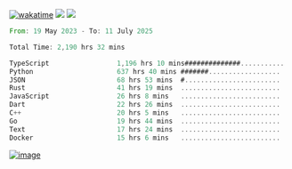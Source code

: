 [![wakatime](https://wakatime.com/badge/user/00eead22-fb14-4dd0-ab8a-3625cafbd50d.svg)](https://wakatime.com/@00eead22-fb14-4dd0-ab8a-3625cafbd50d)
![](https://komarev.com/ghpvc/?username=flatypus)
![](https://pixel.flatypus.me/flatypus?type=tracker)
<!--START_SECTION:waka-->

```rust
From: 19 May 2023 - To: 11 July 2025

Total Time: 2,190 hrs 32 mins

TypeScript                 1,196 hrs 10 mins##############...........   54.28 %
Python                     637 hrs 40 mins #######..................   28.94 %
JSON                       68 hrs 53 mins  #........................   03.13 %
Rust                       41 hrs 19 mins  .........................   01.87 %
JavaScript                 26 hrs 8 mins   .........................   01.19 %
Dart                       22 hrs 26 mins  .........................   01.02 %
C++                        20 hrs 5 mins   .........................   00.91 %
Go                         19 hrs 44 mins  .........................   00.90 %
Text                       17 hrs 24 mins  .........................   00.79 %
Docker                     15 hrs 6 mins   .........................   00.69 %
```

<!--END_SECTION:waka-->
[<img alt="image" src="https://github.com/flatypus/flatypus/assets/68029599/0a302dc1-501c-43a0-ae8d-37ec4817f3bd">](https://flatypus.me)

